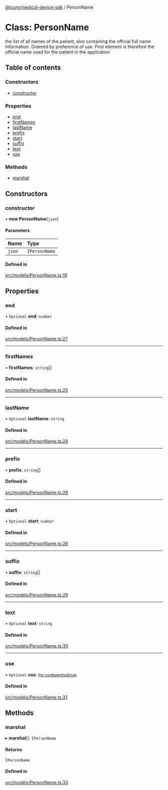 [@icure/medical-device-sdk](../modules) / PersonName

# Class: PersonName

the list of all names of the patient, also containing the official full name information. Ordered by preference of use. First element is therefore the official name used for the patient in the application

## Table of contents

### Constructors

- [constructor](PersonName#constructor)

### Properties

- [end](PersonName#end)
- [firstNames](PersonName#firstnames)
- [lastName](PersonName#lastname)
- [prefix](PersonName#prefix)
- [start](PersonName#start)
- [suffix](PersonName#suffix)
- [text](PersonName#text)
- [use](PersonName#use)

### Methods

- [marshal](PersonName#marshal)

## Constructors

### constructor

• **new PersonName**(`json`)

#### Parameters

| Name | Type |
| :------ | :------ |
| `json` | `IPersonName` |

#### Defined in

[src/models/PersonName.ts:18](https://github.com/icure/icure-medical-device-js-sdk/blob/95efac3/src/models/PersonName.ts#L18)

## Properties

### end

• `Optional` **end**: `number`

#### Defined in

[src/models/PersonName.ts:27](https://github.com/icure/icure-medical-device-js-sdk/blob/95efac3/src/models/PersonName.ts#L27)

___

### firstNames

• **firstNames**: `string`[]

#### Defined in

[src/models/PersonName.ts:25](https://github.com/icure/icure-medical-device-js-sdk/blob/95efac3/src/models/PersonName.ts#L25)

___

### lastName

• `Optional` **lastName**: `string`

#### Defined in

[src/models/PersonName.ts:24](https://github.com/icure/icure-medical-device-js-sdk/blob/95efac3/src/models/PersonName.ts#L24)

___

### prefix

• **prefix**: `string`[]

#### Defined in

[src/models/PersonName.ts:28](https://github.com/icure/icure-medical-device-js-sdk/blob/95efac3/src/models/PersonName.ts#L28)

___

### start

• `Optional` **start**: `number`

#### Defined in

[src/models/PersonName.ts:26](https://github.com/icure/icure-medical-device-js-sdk/blob/95efac3/src/models/PersonName.ts#L26)

___

### suffix

• **suffix**: `string`[]

#### Defined in

[src/models/PersonName.ts:29](https://github.com/icure/icure-medical-device-js-sdk/blob/95efac3/src/models/PersonName.ts#L29)

___

### text

• `Optional` **text**: `string`

#### Defined in

[src/models/PersonName.ts:30](https://github.com/icure/icure-medical-device-js-sdk/blob/95efac3/src/models/PersonName.ts#L30)

___

### use

• `Optional` **use**: [`PersonNameUseEnum`](../modules#personnameuseenum)

#### Defined in

[src/models/PersonName.ts:31](https://github.com/icure/icure-medical-device-js-sdk/blob/95efac3/src/models/PersonName.ts#L31)

## Methods

### marshal

▸ **marshal**(): `IPersonName`

#### Returns

`IPersonName`

#### Defined in

[src/models/PersonName.ts:33](https://github.com/icure/icure-medical-device-js-sdk/blob/95efac3/src/models/PersonName.ts#L33)
